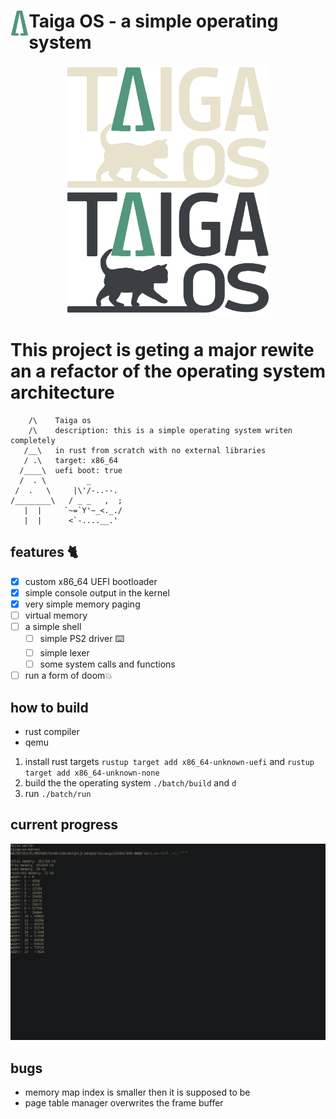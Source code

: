 # <img src="/resources/images/logos/logo_minimalist.png" alt="Taiga OS logo" title="logo" align="left" height="40" /> Taiga OS - a simple operating system
<p align="center">
<img src="/resources/images/logos/logo_light.png#gh-dark-mode-only" alt="taiga os logo" title="logo" align="center" height="200" />


<img src="/resources/images/logos/logo_dark.png#gh-light-mode-only" alt="Taiga OS logo" title="logo" align="center" height="200" />
</p>

# This project is geting a major rewite an a refactor of the operating system architecture


```
    /\    Taiga os
    /\    description: this is a simple operating system writen completely 
   /__\   in rust from scratch with no external libraries
   / .\   target: x86_64
  /____\  uefi boot: true
  /  . \         _
 /  .   \     |\'/-..--.
/________\   / _ _   ,  ;
   |  |     `~=`Y'~_<._./
   |  |	     <`-....__.'
```

## features 🐈
* [x] custom x86_64 UEFI bootloader
* [x] simple console output in the kernel
* [x] very simple memory paging
* [ ] virtual memory
* [ ] a simple shell
    * [ ] simple PS2 driver ⌨️
    * [ ] simple lexer
    * [ ] some system calls and functions
* [ ] run a form of  doom💥

## how to build
* rust compiler
* qemu

1. install rust targets   `rustup target add x86_64-unknown-uefi` and
    `rustup target add x86_64-unknown-none`
2. build the the operating system `./batch/build` and `d`
3. run `./batch/run`

## current progress

![](resources/images/screenshots/7_memory_paging.png)
## bugs
* memory map index is smaller then it is supposed to be
* page table manager overwrites the frame buffer 